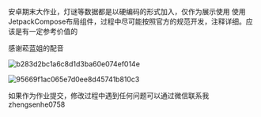 
安卓期末大作业，灯谜等数据都是以硬编码的形式加入，仅作为展示使用
使用JetpackCompose布局组件，过程中尽可能按照官方的规范开发，注释详细。应该是有一定参考价值的

感谢菘蓝姐的配音

![b283d2bc1a6c8d1d3ba60e074ef014e](https://github.com/meteorOSS/caideng/assets/61687266/b53344a0-38d6-4287-a681-fafbe0ec5628)

![95669f1ac065e7d0ee8d45741b810c3](https://github.com/meteorOSS/caideng/assets/61687266/d7664307-f188-4ad9-bc4d-a4b585e40b72)

如果作为作业提交，修改过程中遇到任何问题可以通过微信联系我 zhengsenhe0758
